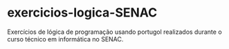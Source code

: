 # exercicios-logica-SENAC
Exercícios de lógica de programação usando portugol realizados durante o curso técnico em informática no SENAC.
